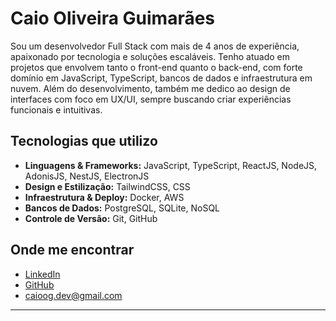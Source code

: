 #  Caio Oliveira Guimarães

Sou um desenvolvedor Full Stack com mais de 4 anos de experiência, apaixonado por tecnologia e soluções escaláveis. Tenho atuado em projetos que envolvem tanto o front-end quanto o back-end, com forte domínio em JavaScript, TypeScript, bancos de dados e infraestrutura em nuvem. Além do desenvolvimento, também me dedico ao design de interfaces com foco em UX/UI, sempre buscando criar experiências funcionais e intuitivas.

##  Tecnologias que utilizo

- **Linguagens & Frameworks:** JavaScript, TypeScript, ReactJS, NodeJS, AdonisJS, NestJS, ElectronJS
- **Design e Estilização:** TailwindCSS, CSS
- **Infraestrutura & Deploy:** Docker, AWS
- **Bancos de Dados:** PostgreSQL, SQLite, NoSQL
- **Controle de Versão:** Git, GitHub

##  Onde me encontrar

- [LinkedIn](https://www.linkedin.com/in/caioogdev)
- [GitHub](https://github.com/caioogdev)
- caioog.dev@gmail.com

---


